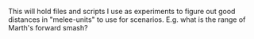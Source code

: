 This will hold files and scripts I use as experiments to figure out good distances
in "melee-units" to use for scenarios. E.g. what is the range of Marth's forward smash?
